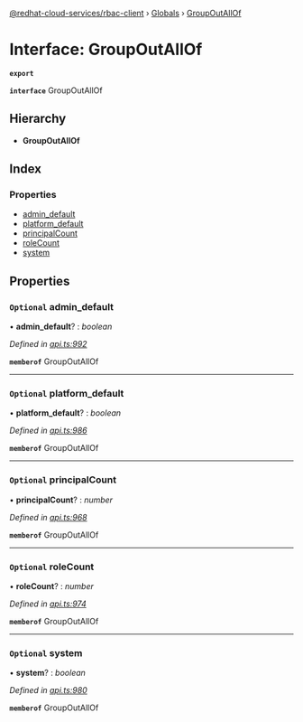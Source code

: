 [@redhat-cloud-services/rbac-client](../README.md) › [Globals](../globals.md) › [GroupOutAllOf](groupoutallof.md)

# Interface: GroupOutAllOf

**`export`** 

**`interface`** GroupOutAllOf

## Hierarchy

* **GroupOutAllOf**

## Index

### Properties

* [admin_default](groupoutallof.md#optional-admin_default)
* [platform_default](groupoutallof.md#optional-platform_default)
* [principalCount](groupoutallof.md#optional-principalcount)
* [roleCount](groupoutallof.md#optional-rolecount)
* [system](groupoutallof.md#optional-system)

## Properties

### `Optional` admin_default

• **admin_default**? : *boolean*

*Defined in [api.ts:992](https://github.com/RedHatInsights/javascript-clients/blob/master/packages/rbac/api.ts#L992)*

**`memberof`** GroupOutAllOf

___

### `Optional` platform_default

• **platform_default**? : *boolean*

*Defined in [api.ts:986](https://github.com/RedHatInsights/javascript-clients/blob/master/packages/rbac/api.ts#L986)*

**`memberof`** GroupOutAllOf

___

### `Optional` principalCount

• **principalCount**? : *number*

*Defined in [api.ts:968](https://github.com/RedHatInsights/javascript-clients/blob/master/packages/rbac/api.ts#L968)*

**`memberof`** GroupOutAllOf

___

### `Optional` roleCount

• **roleCount**? : *number*

*Defined in [api.ts:974](https://github.com/RedHatInsights/javascript-clients/blob/master/packages/rbac/api.ts#L974)*

**`memberof`** GroupOutAllOf

___

### `Optional` system

• **system**? : *boolean*

*Defined in [api.ts:980](https://github.com/RedHatInsights/javascript-clients/blob/master/packages/rbac/api.ts#L980)*

**`memberof`** GroupOutAllOf
